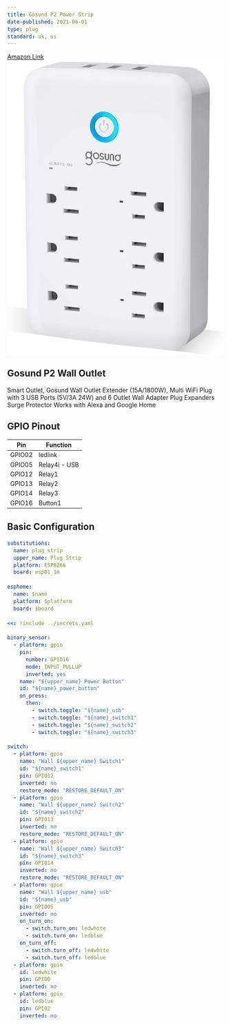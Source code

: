 ```yaml
---
title: Gosund P2 Power Strip
date-published: 2021-06-01
type: plug
standard: uk, us
---
```


[Amazon Link](https://amzn.to/3g5vrGh)
![Product Image](Gosund-P2.jpg "Gosund P2 Power Strip")

## Gosund P2 Wall Outlet

Smart Outlet, Gosund Wall Outlet Extender (15A/1800W), Multi WiFi Plug with 3 USB Ports (5V/3A 24W) and 6 Outlet Wall Adapter Plug Expanders Surge Protector Works with Alexa and Google Home

## GPIO Pinout

| Pin    | Function      |
| ------ | ------------- |
| GPIO02 | ledlink       |
| GPIO05 | Relay4i - USB |
| GPIO12 | Relay1        |
| GPIO13 | Relay2        |
| GPIO14 | Relay3        |
| GPIO16 | Button1       |

## Basic Configuration

```yaml
substitutions:
  name: plug_strip
  upper_name: Plug Strip
  platform: ESP8266
  board: esp01_1m

esphome:
  name: $name
  platform: $platform
  board: $board

<<: !include ../secrets.yaml

binary_sensor:
  - platform: gpio
    pin:
      number: GPIO16
      mode: INPUT_PULLUP
      inverted: yes
    name: "${upper_name} Power Button"
    id: "${name}_power_button"
    on_press:
      then:
        - switch.toggle: "${name}_usb"
        - switch.toggle: "${name}_switch1"
        - switch.toggle: "${name}_switch2"
        - switch.toggle: "${name}_switch3"

switch:
  - platform: gpio
    name: "Wall ${upper_name} Switch1"
    id: "${name}_switch1"
    pin: GPIO12
    inverted: no
    restore_mode: "RESTORE_DEFAULT_ON"
  - platform: gpio
    name: "Wall ${upper_name} Switch2"
    id: "${name}_switch2"
    pin: GPIO13
    inverted: no
    restore_mode: "RESTORE_DEFAULT_ON"
  - platform: gpio
    name: "Wall ${upper_name} Switch3"
    id: "${name}_switch3"
    pin: GPIO14
    inverted: no
    restore_mode: "RESTORE_DEFAULT_ON"
  - platform: gpio
    name: "Wall ${upper_name} usb"
    id: "${name}_usb"
    pin: GPIO05
    inverted: no
    on_turn_on:
      - switch.turn_on: ledwhite
      - switch.turn_on: ledblue
    on_turn_off:
      - switch.turn_off: ledwhite
      - switch.turn_off: ledblue
  - platform: gpio
    id: ledwhite
    pin: GPIO0
    inverted: no
  - platform: gpio
    id: ledblue
    pin: GPIO2
    inverted: no
```
